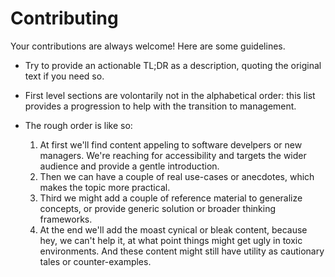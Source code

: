 # Contributing

Your contributions are always welcome! Here are some guidelines.

- Try to provide an actionable TL;DR as a description, quoting the original text if you need so.

- First level sections are volontarily not in the alphabetical order: this
list provides a progression to help with the transition to management.

- The rough order is like so:

  1. At first we'll find content appeling to software develpers or new managers. We're reaching for accessibility and targets the wider audience and provide a gentle introduction.
  1. Then we can have a couple of real use-cases or anecdotes, which makes the topic more practical.
  1. Third we might add a couple of reference material to generalize concepts, or provide generic solution or broader thinking frameworks.
  1. At the end we'll add the moast cynical or bleak content, because hey, we can't help it, at what point things might get ugly in toxic environments. And these content might still have utility as cautionary tales or counter-examples.
